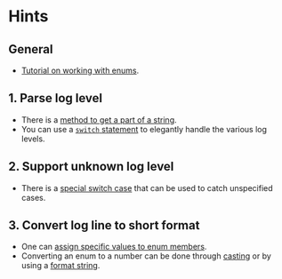 # Hints

## General

- [Tutorial on working with enums][docs.microsoft.com-enumeration-types].

## 1. Parse log level

- There is a [method to get a part of a string][docs.microsoft.com_system_string_substring].
- You can use a [`switch` statement][docs.microsoft.com_keyword_switch] to elegantly handle the various log levels.

## 2. Support unknown log level

- There is a [special switch case][docs.microsoft.com_keyword_switch_default] that can be used to catch unspecified cases.

## 3. Convert log line to short format

- One can [assign specific values to enum members][docs.microsoft.com_creating-an-enumeration-type].
- Converting an enum to a number can be done through [casting][docs.microsoft.com_enumeration-types-casting] or by using a [format string][docs.microsoft.com_system.enum.tostring].

[docs.microsoft.com-enumeration-types]: https://docs.microsoft.com/en-us/dotnet/csharp/programming-guide/enumeration-types
[docs.microsoft.com_system_string_substring]: https://docs.microsoft.com/en-us/dotnet/api/system.string.substring?view=net-5.0
[docs.microsoft.com_keyword_switch]: https://docs.microsoft.com/en-us/dotnet/csharp/language-reference/keywords/switch
[docs.microsoft.com_keyword_switch_default]: https://docs.microsoft.com/en-us/dotnet/csharp/language-reference/keywords/switch#the-default-case
[docs.microsoft.com_enumeration-types-casting]: https://docs.microsoft.com/en-us/dotnet/csharp/programming-guide/enumeration-types#code-try-1
[docs.microsoft.com_creating-an-enumeration-type]: https://docs.microsoft.com/en-us/dotnet/api/system.enum?view=net-5.0#creating-an-enumeration-type
[docs.microsoft.com_system.enum.tostring]: https://docs.microsoft.com/en-us/dotnet/api/system.enum.tostring?view=net-5.0
